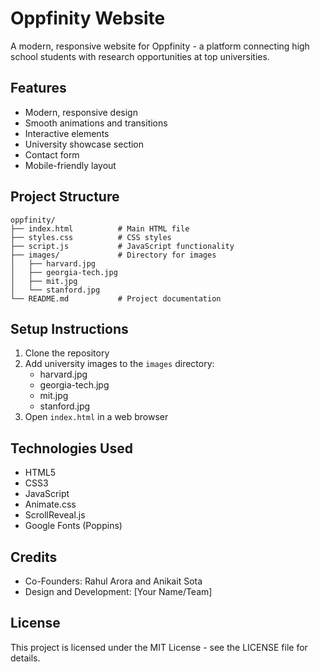 # Oppfinity Website

A modern, responsive website for Oppfinity - a platform connecting high school students with research opportunities at top universities.

## Features

- Modern, responsive design
- Smooth animations and transitions
- Interactive elements
- University showcase section
- Contact form
- Mobile-friendly layout

## Project Structure

```
oppfinity/
├── index.html          # Main HTML file
├── styles.css          # CSS styles
├── script.js           # JavaScript functionality
├── images/             # Directory for images
│   ├── harvard.jpg
│   ├── georgia-tech.jpg
│   ├── mit.jpg
│   └── stanford.jpg
└── README.md           # Project documentation
```

## Setup Instructions

1. Clone the repository
2. Add university images to the `images` directory:
   - harvard.jpg
   - georgia-tech.jpg
   - mit.jpg
   - stanford.jpg
3. Open `index.html` in a web browser

## Technologies Used

- HTML5
- CSS3
- JavaScript
- Animate.css
- ScrollReveal.js
- Google Fonts (Poppins)

## Credits

- Co-Founders: Rahul Arora and Anikait Sota
- Design and Development: [Your Name/Team]

## License

This project is licensed under the MIT License - see the LICENSE file for details. 
